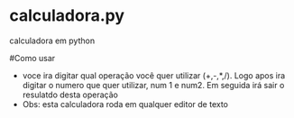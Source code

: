 # calculadora.py
calculadora em python

#Como usar
- voce ira digitar qual operação você quer utilizar (+,-,*,/). Logo apos ira digitar o numero que quer utilizar, num 1 e num2. Em seguida irá sair o resulatdo desta operação
- Obs: esta calculadora roda em qualquer editor de texto
